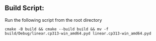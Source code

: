 ## Build Script:
Run the following script from the root directory

```cmake -B build && cmake --build build && mv -f build/Debug/linear.cp313-win_amd64.pyd linear.cp313-win_amd64.pyd```

